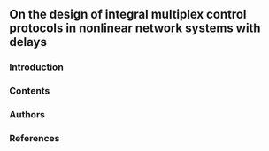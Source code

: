 ## On the design of integral multiplex control protocols in nonlinear network systems with delays
### Introduction

### Contents

### Authors

### References
